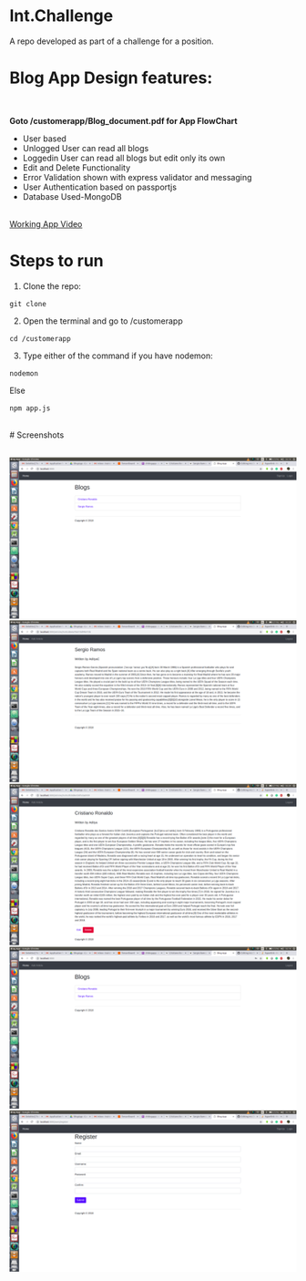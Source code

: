 # Int.Challenge
A repo developed as part of a challenge for a position.


# Blog App Design features:
<br>

<b>Goto /customerapp/Blog_document.pdf for App FlowChart</b>

<ul>
<li>User based</li>
<li>Unlogged User can read all blogs</li>
<li>Loggedin User can read all blogs but edit only its own</li>
<li>Edit and Delete Functionality</li>
<li>Error Validation shown with express validator and messaging</li>
<li>User Authentication based on passportjs</li>
<li>Database Used-MongoDB</li>
</ul>
<br>
<a href="https://drive.google.com/open?id=1auTESvgGf_fqVSEIR72dy9LL5zMymNHM" target="_blank">Working App Video</a>
<br>

# Steps to run

1. Clone the repo:
```
git clone
```
2. Open the terminal and go to /customerapp
```
cd /customerapp
```
3. Type either of the command
  if you have nodemon:
  ```
  nodemon
  ```
  Else
  ```
  npm app.js
  ```

 
<br>
# Screenshots
<br>
<br>

![alt text](https://raw.githubusercontent.com/20Aditya/Int.Challenge/master/customerapp/screenshots/ss.png)
<br>
![alt text](https://raw.githubusercontent.com/20Aditya/Int.Challenge/master/customerapp/screenshots/ss1.png)
<br>
![alt text](https://raw.githubusercontent.com/20Aditya/Int.Challenge/master/customerapp/screenshots/ss2.png)
<br>
![alt text](https://raw.githubusercontent.com/20Aditya/Int.Challenge/master/customerapp/screenshots/ss3.png)
<br>
![alt text](https://raw.githubusercontent.com/20Aditya/Int.Challenge/master/customerapp/screenshots/ss4.png)


